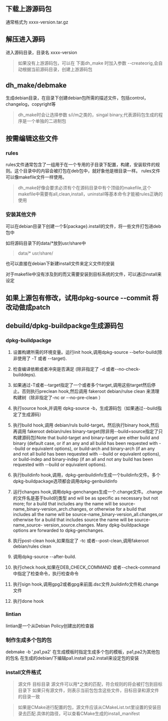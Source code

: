 ## 下载上游源码包       
通常格式为 xxxx-version.tar.gz
## 解压进入源码     
进入源码目录，目录名  xxxx-version
>如果没有上游源码包，可以在 下面dh_make 时加入参数 --createorig,会自动根据当前源码目录，创建上游源码包
## dh_make/debmake

生成debian目录，在目录下创建debian包所需的描述文件，包括control，changelog，copyright等
>dh_make时会让选择参数 s/i/m之类的，singal binary,代表源码包生成的程序是一个单独的二进制包


## 按需编辑这些文件
### rules
rules文件通常包含了一组用于在一个专用的子目录下配置，构建，安装软件的规则。这个目录中的内容会被打包在deb包中，就好象他是根目录一样。
rules文件可以像makefile文件一样使用。
>dh_make好像会要求必须有个在源码目录中有个顶级的makefile,这个makefile中需要有all,clean,install，uninstall等基本命令才能被rules正确的使用

### 安装其他文件
可以在debian目录下创建一个${package}.install的文件，将一些文件打包进deb包中

如将源码目录下的data/*放到usr/share中
>data/* usr/share/ 

也可以直接在debian下新建install文件来定义文件的安装

对于makefile中没有涉及到的而又需要安装到目标系统的文件，可以通过install来设定

## 如果上源包有修改，试用dpkg-source --commit 将改动做成patch

## debuild/dpkg-buildpackge生成源码包
### dpkg-buildpackge
1. 设置构建所需的环境变量。运行init hook,调用dpkg-source --befor-build(除非使用了 -T 或者 --target).

2. 检查编译依赖或者冲突是否满足 (除非指定了 -d 或者--no-check-builddeps).

3. 如果通过-T或者--target指定了一个或者多个target,调用这些target然后停止。否则执行preclean hook,然后调用 fakeroot debian/rulse clean 来清理构建树（除非指定了-nc or --no-pre-clean ） 
4. 执行source hook,并调用 dpkg-source -b，生成源码包（如果通过--build指定了生成源码）

5. 执行build hook,调用 debian/ruls build-target。然后执行binary hook,然后再调用 fakeroot debian/rules binary-target(除非用--build=source指定了只构建源码包)Note that build-target and binary-target are either build and binary (default case, or if an  any  and  all  build  has  been  requested  with  --build  or equivalent  options),  or  build-arch  and  binary-arch  (if  an  any  and not all build has been requested with --build or equivalent options), or build-indep and binary-indep (if an all and not any build has been requested with --build or equivalent options).
6. 执行buildinfo hook,调用，dpkg-genbuildinfo生成一个buildinfo文件。多个dpkg-buildpackage选项都会调用dpkg-genbuildinfo

7. 运行changes hook,调用dpkg-genchanges生成一个.change文件。.change的文件名是基于build的类型 and will be as specific as necessary but not more;    for a build that includes  any  the  name  will  be source-name_binary-version_arch.changes,  or otherwise  for a build that includes all the name will be source-name_binary-version_all.changes,or  otherwise  for  a  build  that  includes  source  the  name   will   be   source-name_source-          version_source.changes.  Many dpkg-buildpackage options are forwarded to dpkg-genchanges.

8. 执行post-clean hook,如果指定了 -tc 或者--post-clean,调用fakeroot debian/rules clean
9. 调用dpkg-source --after-build.
10. 执行check hook,如果在DEB_CHECK_COMMAND 或者--check-command中指定了检查命令，执行检查命令
11. 执行sign hook,调用gpg2或者gpg来前面.dsc文件,buildinfo文件和.change文件
12. 执行done hook


### lintian
lintian是一个从Debian Policy创建出的检查器


### 制作生成多个包的包

debmake -b ',pa1,pa2' 在生成模板时指定生成多个包的模板，pa1,pa2为其他包的包名
在生成的debian/下编辑pa1.install pa2.install来设定包的安装


### install文件格式
>源文件 目标目录
源文件可以用*之类的匹配，符合规则的将会被打包到目标目录下
如果只有源文件，则表示当前包包含这些文件，目标目录和源文件的目录一致

>如果是CMake进行配置的包，源文件应该从CMakeList.txt里设置的安装目录去匹配.具体的路径，可以查看CMake生成的install_manifest